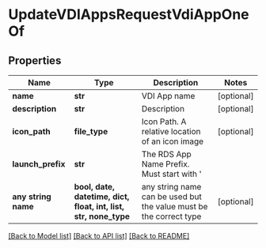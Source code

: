 # UpdateVDIAppsRequestVdiAppOneOf


## Properties
Name | Type | Description | Notes
------------ | ------------- | ------------- | -------------
**name** | **str** | VDI App name | [optional] 
**description** | **str** | Description | [optional] 
**icon_path** | **file_type** | Icon Path. A relative location of an icon image | [optional] 
**launch_prefix** | **str** | The RDS App Name Prefix.  Must start with &#39;||&#39; | [optional] 
**any string name** | **bool, date, datetime, dict, float, int, list, str, none_type** | any string name can be used but the value must be the correct type | [optional]

[[Back to Model list]](../README.md#documentation-for-models) [[Back to API list]](../README.md#documentation-for-api-endpoints) [[Back to README]](../README.md)


